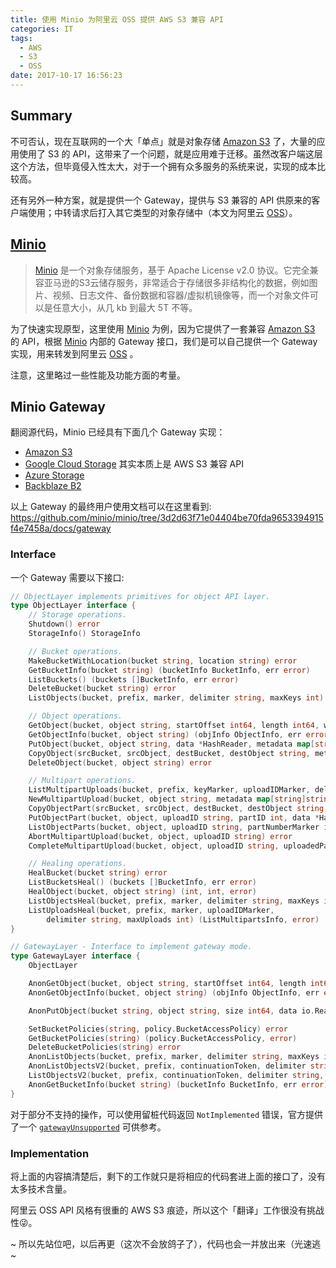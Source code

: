 ```yaml
---
title: 使用 Minio 为阿里云 OSS 提供 AWS S3 兼容 API
categories: IT
tags:
  - AWS
  - S3
  - OSS
date: 2017-10-17 16:56:23
---
```



## Summary

不可否认，现在互联网的一个大「单点」就是对象存储 [Amazon S3] 了，大量的应用使用了 S3 的 API，这带来了一个问题，就是应用难于迁移。虽然改客户端这层这个方法，但毕竟侵入性太大，对于一个拥有众多服务的系统来说，实现的成本比较高。

还有另外一种方案，就是提供一个 Gateway，提供与 S3 兼容的 API 供原来的客户端使用；中转请求后打入其它类型的对象存储中（本文为阿里云 [OSS]）。

<!--more-->

## [Minio]

> [Minio] 是一个对象存储服务，基于 Apache License v2.0 协议。它完全兼容亚马逊的S3云储存服务，非常适合于存储很多非结构化的数据，例如图片、视频、日志文件、备份数据和容器/虚拟机镜像等，而一个对象文件可以是任意大小，从几 kb 到最大 5T 不等。

为了快速实现原型，这里使用 [Minio] 为例，因为它提供了一套兼容 [Amazon S3] 的 API，根据 [Minio] 内部的 Gateway 接口，我们是可以自己提供一个 Gateway 实现，用来转发到阿里云 [OSS] 。

注意，这里略过一些性能及功能方面的考量。

## Minio Gateway

翻阅源代码，Minio 已经具有下面几个 Gateway 实现：

- [Amazon S3](https://github.com/minio/minio/blob/3d2d63f71e04404be70fda9653394915f4e7458a/cmd/gateway-s3.go)
- [Google Cloud Storage](https://github.com/minio/minio/blob/3d2d63f71e04404be70fda9653394915f4e7458a/cmd/gateway-gcs.go) 其实本质上是 AWS S3 兼容 API
- [Azure Storage](https://github.com/minio/minio/blob/3d2d63f71e04404be70fda9653394915f4e7458a/cmd/gateway-azure.go)
- [Backblaze B2](https://github.com/minio/minio/blob/3d2d63f71e04404be70fda9653394915f4e7458a/cmd/gateway-b2.go)

以上 Gateway 的最终用户使用文档可以在这里看到: https://github.com/minio/minio/tree/3d2d63f71e04404be70fda9653394915f4e7458a/docs/gateway

### Interface

一个 Gateway 需要以下接口:

```go
// ObjectLayer implements primitives for object API layer.
type ObjectLayer interface {
    // Storage operations.
    Shutdown() error
    StorageInfo() StorageInfo

    // Bucket operations.
    MakeBucketWithLocation(bucket string, location string) error
    GetBucketInfo(bucket string) (bucketInfo BucketInfo, err error)
    ListBuckets() (buckets []BucketInfo, err error)
    DeleteBucket(bucket string) error
    ListObjects(bucket, prefix, marker, delimiter string, maxKeys int) (result ListObjectsInfo, err error)

    // Object operations.
    GetObject(bucket, object string, startOffset int64, length int64, writer io.Writer) (err error)
    GetObjectInfo(bucket, object string) (objInfo ObjectInfo, err error)
    PutObject(bucket, object string, data *HashReader, metadata map[string]string) (objInfo ObjectInfo, err error)
    CopyObject(srcBucket, srcObject, destBucket, destObject string, metadata map[string]string) (objInfo ObjectInfo, err error)
    DeleteObject(bucket, object string) error

    // Multipart operations.
    ListMultipartUploads(bucket, prefix, keyMarker, uploadIDMarker, delimiter string, maxUploads int) (result ListMultipartsInfo, err error)
    NewMultipartUpload(bucket, object string, metadata map[string]string) (uploadID string, err error)
    CopyObjectPart(srcBucket, srcObject, destBucket, destObject string, uploadID string, partID int, startOffset int64, length int64) (info PartInfo, err error)
    PutObjectPart(bucket, object, uploadID string, partID int, data *HashReader) (info PartInfo, err error)
    ListObjectParts(bucket, object, uploadID string, partNumberMarker int, maxParts int) (result ListPartsInfo, err error)
    AbortMultipartUpload(bucket, object, uploadID string) error
    CompleteMultipartUpload(bucket, object, uploadID string, uploadedParts []completePart) (objInfo ObjectInfo, err error)

    // Healing operations.
    HealBucket(bucket string) error
    ListBucketsHeal() (buckets []BucketInfo, err error)
    HealObject(bucket, object string) (int, int, error)
    ListObjectsHeal(bucket, prefix, marker, delimiter string, maxKeys int) (ListObjectsInfo, error)
    ListUploadsHeal(bucket, prefix, marker, uploadIDMarker,
        delimiter string, maxUploads int) (ListMultipartsInfo, error)
}

// GatewayLayer - Interface to implement gateway mode.
type GatewayLayer interface {
    ObjectLayer

    AnonGetObject(bucket, object string, startOffset int64, length int64, writer io.Writer) (err error)
    AnonGetObjectInfo(bucket, object string) (objInfo ObjectInfo, err error)

    AnonPutObject(bucket string, object string, size int64, data io.Reader, metadata map[string]string, sha256sum string) (ObjectInfo, error)

    SetBucketPolicies(string, policy.BucketAccessPolicy) error
    GetBucketPolicies(string) (policy.BucketAccessPolicy, error)
    DeleteBucketPolicies(string) error
    AnonListObjects(bucket, prefix, marker, delimiter string, maxKeys int) (result ListObjectsInfo, err error)
    AnonListObjectsV2(bucket, prefix, continuationToken, delimiter string, maxKeys int, fetchOwner bool, startAfter string) (result ListObjectsV2Info, err error)
    ListObjectsV2(bucket, prefix, continuationToken, delimiter string, maxKeys int, fetchOwner bool, startAfter string) (result ListObjectsV2Info, err error)
    AnonGetBucketInfo(bucket string) (bucketInfo BucketInfo, err error)
}
```

对于部分不支持的操作，可以使用留桩代码返回 `NotImplemented` 错误，官方提供了一个 [`gatewayUnsupported`](https://github.com/minio/minio/blob/3d2d63f71e04404be70fda9653394915f4e7458a/cmd/gateway-unsupported.go) 可供参考。

### Implementation

将上面的内容搞清楚后，剩下的工作就只是将相应的代码套进上面的接口了，没有太多技术含量。

阿里云 OSS API 风格有很重的 AWS S3 痕迹，所以这个「翻译」工作很没有挑战性😜。

~ 所以先站位吧，以后再更（这次不会放鸽子了），代码也会一并放出来（光速逃 ~

[OSS]: https://www.aliyun.com/product/oss
[Amazon S3]: https://aws.amazon.com/s3
[Minio]: https://www.minio.io
